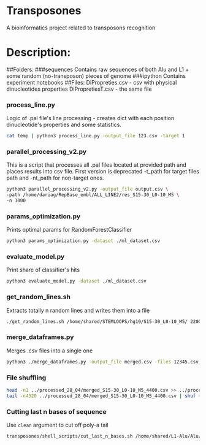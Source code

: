 # Transposones
A bioinformatics project related to transposons recognition
# Description:
##Folders:
###sequences
Contains raw sequences of both Alu and L1 + some random (no-transposon) pieces of genome
###ipython
Contains experiment notebooks
##Files:
DiPropreties.csv - csv with physical dinucleotides properties
DiPropretiesT.csv - the same file
### process_line.py
Logic of .pal file's line processing - creates dict with each position dinucleotide's properties and some statistics.
```bash
cat temp | python3 process_line.py -output_file 123.csv -target 1
```
### parallel_processing_v2.py
This is a script that processes all .pal files located at provided path and places results into csv file. First version is deprecated
-t_path for target files path and -nt_path for non-target ones.
```bash
python3 parallel_processing_v2.py -output_file output.csv \
-path /home/dariag/RepBase_embl/ALL_LINE2/res_S15-30_L0-10_M5 \
-n 1000
```
### params_optimization.py
Prints optimal params for RandomForestClassifier
```bash
python3 params_optimization.py -dataset ./ml_dataset.csv
```
### evaluate_model.py
Print share of classifier's hits
```bash
python3 evaluate_model.py -dataset ./ml_dataset.csv
```
### get_random_lines.sh
Extracts totally n random lines and writes them into a file
```bash
./get_random_lines.sh /home/shared/STEMLOOPS/hg19/S15-30_L0-10_M5/ 2200 S15-30_L0-10_M5_rand_non-target_hg19_2200.pal
```
### merge_dataframes.py
Merges .csv files into a single one
```bash
python3 ./merge_dataframes.py -output_file merged.csv -files 12345.csv,123456.csv
```
### File shuffling
```bash
head -n1 ../processed_28_04/merged_S15-30_L0-10_M5_4400.csv >> ../processed_28_04/merged_S15-30_L0-10_M5_4400_shuffled.csv
tail -n4320 ../processed_28_04/merged_S15-30_L0-10_M5_4400.csv | shuf >> ../processed_28_04/merged_S15-30_L0-10_M5_4400_shuffled.csv
```
### Cutting last n bases of sequence
Use `clean` argument to cut off poly-a tail
```bash
transposones/shell_scripts/cut_last_n_bases.sh /home/shared/L1-Alu/Alu/AluS/fasta ~/last_n_bps/AluS_50_bps_test.txt 50 clean
```